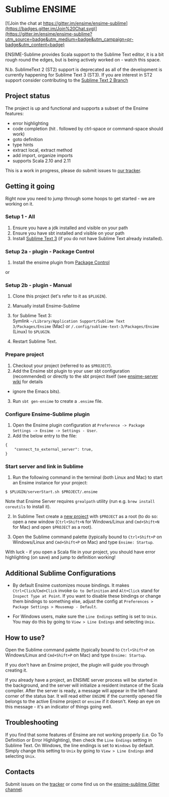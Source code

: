 # Sublime ENSIME

[![Join the chat at https://gitter.im/ensime/ensime-sublime](https://badges.gitter.im/Join%20Chat.svg)](https://gitter.im/ensime/ensime-sublime?utm_source=badge&utm_medium=badge&utm_campaign=pr-badge&utm_content=badge)

ENSIME-Sublime provides Scala support to the Sublime Text editor, it is a bit rough round the edges, but is being 
actively worked on - watch this space.

N.b. SublimeText 2 (ST2) support is deprecated as all of the development is currently happening for 
Sublime Text 3 (ST3).  If you are interest in ST2 support consider contributing to the [Sublime Text 2 Branch](https://github.com/ensime/ensime-sublime/tree/ST2)  

## Project status

The project is up and functional and supports a subset of the Ensime features:

* error highlighting
* code completion (hit . followed by ctrl-space or command-space should work)
* goto definition
* type hints
* extract local, extract method
* add import, organize imports
* supports Scala 2.10 and 2.11

This is a work in progress, please do submit issues to [our tracker](https://github.com/ensime/ensime-sublime/issues/new).

## Getting it going

Right now you need to jump through some hoops to get started - we are working on it.

### Setup 1 - All

1. Ensure you have a jdk installed and visible on your path
1. Ensure you have sbt installed and visible on your path
1. Install [Sublime Text 3](http://www.sublimetext.com/3) (if you do not have Sublime Text already installed).

### Setup 2a - plugin - Package Control

1. Install the ensime plugin from [Package Control](https://packagecontrol.io/packages/Ensime)

or
### Setup 2b - plugin - Manual

1. Clone this project (let's refer to it as `$PLUGIN`).
2. Manually install Ensime-Sublime
  2. for Sublime Text 3:  
  Symlink ```~/Library/Application Support/Sublime Text 3/Packages/Ensime``` (Mac) or ```/.config/sublime-text-3/Packages/Ensime``` (Linux) to `$PLUGIN`.

3. Restart Sublime Text.

### Prepare project
1. Checkout your project (referred to as `$PROJECT`).
3. Add the Ensime sbt plugin to your user sbt configuration (recommended) or directly to the sbt project itself 
(see [ensime-server wiki](https://github.com/ensime/ensime-emacs/wiki/Quick-Start-Guide#installing-the-ensime-sbt-plugin) for details 
- ignore the Emacs bits).
3. Run ```sbt gen-ensime``` to create a ```.ensime``` file.

### Configure Ensime-Sublime plugin

1. Open the Ensime plugin configuration at `Preference -> Package Settings -> Ensime -> Settings - User`.
2. Add the below entry to the file:
```
{
	"connect_to_external_server": true,
}
```

### Start server and link in Sublime
1. Run the following command in the terminal (both Linux and Mac) to start an Ensime instance for your project:

```
$ $PLUGIN/serverStart.sh $PROJECT/.ensime
```

Note that Ensime Server requires `grealpath` utility (run e.g. `brew install coreutils` to install it). 

2. In Sublime Text create a [new project](http://sublimetext.userecho.com/topic/50034-project-menu-new-project/) with `$PROJECT`
as a root (to do so: open a new window (`Ctrl+Shift+N` for Windows/Linux and `Cmd+Shift+N` for Mac) and open `$PROJECT` as a root).

3. Open the Sublime command palette (typically bound to `Ctrl+Shift+P` on Windows/Linux and `Cmd+Shift+P` on Mac) and type `Ensime: Startup`.

With luck - if you open a Scala file in your project, you should have error highlighting (on save) and jump to definition working!

## Additional Sublime Configurations

* By default Ensime customizes mouse bindings. It makes
       `Ctrl+Click`/`Cmd+Click` invoke `Go to Definition` and `Alt+Click` stand for `Inspect Type at Point`.
       If you want to disable these bindings or change them bindings to something else,
       adjust the config at `Preferences > Package Settings > Mousemap - Default`.

* For Windows users, make sure the `Line Endings` setting is set to `Unix`.
       You may do this by going to `View > Line Endings` and selecting `Unix`.

## How to use?

Open the Sublime command palette (typically bound to `Ctrl+Shift+P` on Windows/Linux and `Cmd+Shift+P` on Mac) and type `Ensime: Startup`.

If you don't have an Ensime project, the plugin will guide you through creating it.

If you already have a project, an ENSIME server process will be started in the background,
and the server will initialize a resident instance of the Scala compiler.
After the server is ready, a message will appear in the left-hand corner of the status bar.
It will read either `ENSIME` if the currently opened file belongs to the active Ensime project
or `ensime` if it doesn't. Keep an eye on this message - it's an indicator of things going well.

## Troubleshooting

If you find that some features of Ensime are not working properly (i.e. Go To Definition or Error Highlighting), then check the `Line Endings`
setting in Sublime Text.  On Windows, the line endings is set to `Windows` by default. 
Simply change this setting to `Unix` by going to `View > Line Endings` and selecting `Unix`.

## Contacts

Submit issues on the [tracker](https://github.com/ensime/ensime-sublime/issues) or come find us on the 
[ensime-sublime Gitter channel](https://gitter.im/ensime/ensime-sublime).
